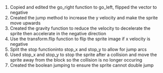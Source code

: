 1) Copied and edited the go_right function to go_left, flipped the vector to negative
2) Created the jump method to increase the y velocity and make the sprite move upwards
3) Created the gravity function to reduce the velocity to decelerate the sprite then accelerate in the negative direction
4) Use the transform.flip function to flip the sprite image if x velocity is negative
5) Split the stop functioninto stop_x and stop_y to allow for jump arcs
6) Used stop_x and stop_y to stop the sprite after a collision and move the sprite away from the block
    so the collision is no longer occuring
7) Created the boolean jumping to ensure the sprite cannot double jump